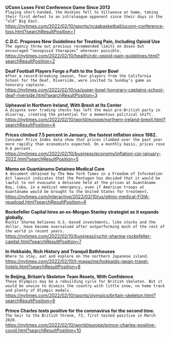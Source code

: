 **UConn Loses First Conference Game Since 2013**\
`Playing short-handed, the Huskies fell to Villanova at home, taking their first defeat to an intraleague opponent since their days in the “old” Big East.`\
https://nytimes.com/2022/02/10/sports/ncaabasketball/uconn-conference-loss.html?searchResultPosition=1

**C.D.C. Proposes New Guidelines for Treating Pain, Including Opioid Use**\
`The agency threw out previous recommended limits on doses but encouraged “nonopioid therapies” wherever possible.`\
https://nytimes.com/2022/02/10/health/cdc-opioid-pain-guidelines.html?searchResultPosition=2

**Deaf Football Players Forge a Path to the Super Bowl**\
`After a record-breaking season, four players from the California School for the Deaf, Riverside, were invited to Sunday’s game as honorary captains.`\
https://nytimes.com/2022/02/10/us/super-bowl-honorary-captains-school-deaf-riverside.html?searchResultPosition=3

**Upheaval in Northern Ireland, With Brexit at Its Center**\
`A dispute over trading checks has left the main pro-British party in disarray, creating the potential for a momentous political shift.`\
https://nytimes.com/2022/02/10/world/europe/northern-ireland-brexit.html?searchResultPosition=4

**Prices climbed 7.5 percent in January, the fastest inflation since 1982.**\
`Consumer Price Index data show that prices climbed over the past year more rapidly than economists expected. On a monthly basis, prices rose 0.6 percent.`\
https://nytimes.com/2022/02/10/business/economy/inflation-cpi-january-2022.html?searchResultPosition=5

**Memo on Guantánamo Detainee Medical Care**\
`A document obtained by The New York Times in a Freedom of Information Act lawsuit indicates that the Pentagon has decided that it would be lawful to not evacuate a detainee held at the prison at Guantánamo Bay, Cuba, in a medical emergency, even if American troops at Guantánamo would be brought to the United States for treatment.`\
https://nytimes.com/interactive/2022/02/10/us/gitmo-medical-FOIA-reupload.html?searchResultPosition=6

**Rockefeller Capital hires an ex-Morgan Stanley strategist as it expands globally.**\
`Ruchir Sharma believes U.S.-based investments, like stocks and the dollar, have become overvalued after outperforming much of the rest of the world in recent years.`\
https://nytimes.com/2022/02/10/business/ruchir-sharma-rockefeller-capital.html?searchResultPosition=7

**In Hokkaido, Rich History and Tranquil Bathhouses**\
`Where to stay, eat and explore on the northern Japanese island.`\
https://nytimes.com/2022/02/10/t-magazine/hokkaido-japan-travel-hotels.html?searchResultPosition=8

**In Beijing, Britain’s Skeleton Team Resets, With Confidence**\
`These Olympics may be a rebuilding cycle for British skeleton. But it would be unwise to dismiss the country with little snow, no home track and plenty of Olympic medals.`\
https://nytimes.com/2022/02/10/sports/olympics/britain-skeleton.html?searchResultPosition=9

**Prince Charles tests positive for the coronavirus for the second time.**\
`The heir to the British throne, 73, first tested positive in March 2020.`\
https://nytimes.com/2022/02/10/world/europe/prince-charles-positive-covid.html?searchResultPosition=10

